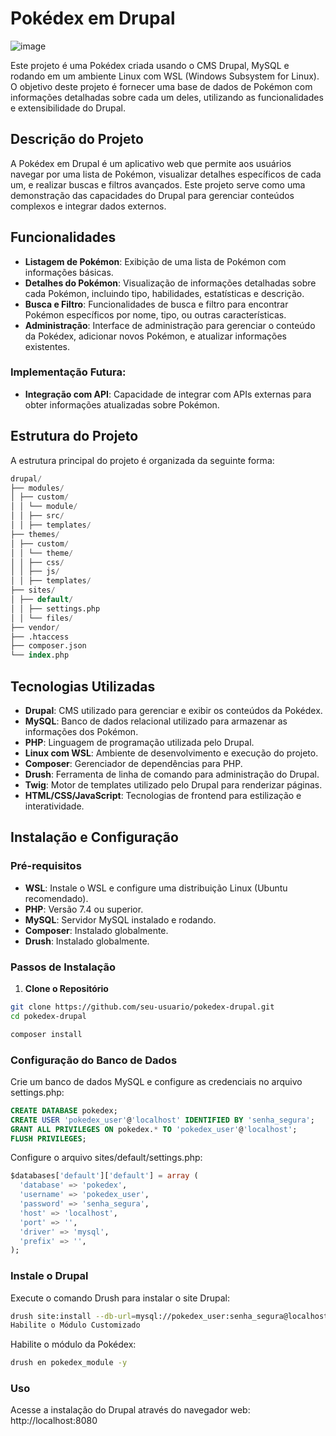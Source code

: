 # Pokédex em Drupal

![image](https://github.com/allanvilas/PokeYujinDrupal/assets/48562415/c51da562-80d1-4cfa-8311-1763e87b9f03)

Este projeto é uma Pokédex criada usando o CMS Drupal, MySQL e rodando em um ambiente Linux com WSL (Windows Subsystem for Linux). O objetivo deste projeto é fornecer uma base de dados de Pokémon com informações detalhadas sobre cada um deles, utilizando as funcionalidades e extensibilidade do Drupal.

## Descrição do Projeto

A Pokédex em Drupal é um aplicativo web que permite aos usuários navegar por uma lista de Pokémon, visualizar detalhes específicos de cada um, e realizar buscas e filtros avançados. Este projeto serve como uma demonstração das capacidades do Drupal para gerenciar conteúdos complexos e integrar dados externos.

## Funcionalidades

- **Listagem de Pokémon**: Exibição de uma lista de Pokémon com informações básicas.
- **Detalhes do Pokémon**: Visualização de informações detalhadas sobre cada Pokémon, incluindo tipo, habilidades, estatísticas e descrição.
- **Busca e Filtro**: Funcionalidades de busca e filtro para encontrar Pokémon específicos por nome, tipo, ou outras características.
- **Administração**: Interface de administração para gerenciar o conteúdo da Pokédex, adicionar novos Pokémon, e atualizar informações existentes.

### Implementação Futura:
- **Integração com API**: Capacidade de integrar com APIs externas para obter informações atualizadas sobre Pokémon.

## Estrutura do Projeto

A estrutura principal do projeto é organizada da seguinte forma:
```sql
drupal/
├── modules/
│ ├── custom/
│ │ └── module/
│ │ ├── src/
│ │ ├── templates/
├── themes/
│ ├── custom/
│ │ └── theme/
│ │ ├── css/
│ │ ├── js/
│ │ ├── templates/
├── sites/
│ ├── default/
│ │ ├── settings.php
│ │ └── files/
├── vendor/
├── .htaccess
├── composer.json
└── index.php
```



## Tecnologias Utilizadas

- **Drupal**: CMS utilizado para gerenciar e exibir os conteúdos da Pokédex.
- **MySQL**: Banco de dados relacional utilizado para armazenar as informações dos Pokémon.
- **PHP**: Linguagem de programação utilizada pelo Drupal.
- **Linux com WSL**: Ambiente de desenvolvimento e execução do projeto.
- **Composer**: Gerenciador de dependências para PHP.
- **Drush**: Ferramenta de linha de comando para administração do Drupal.
- **Twig**: Motor de templates utilizado pelo Drupal para renderizar páginas.
- **HTML/CSS/JavaScript**: Tecnologias de frontend para estilização e interatividade.

## Instalação e Configuração

### Pré-requisitos

- **WSL**: Instale o WSL e configure uma distribuição Linux (Ubuntu recomendado).
- **PHP**: Versão 7.4 ou superior.
- **MySQL**: Servidor MySQL instalado e rodando.
- **Composer**: Instalado globalmente.
- **Drush**: Instalado globalmente.

### Passos de Instalação

1. **Clone o Repositório**

 ```bash
 git clone https://github.com/seu-usuario/pokedex-drupal.git
 cd pokedex-drupal
 ```

```bash
composer install
 ```

### Configuração do Banco de Dados

Crie um banco de dados MySQL e configure as credenciais no arquivo settings.php:

```sql
CREATE DATABASE pokedex;
CREATE USER 'pokedex_user'@'localhost' IDENTIFIED BY 'senha_segura';
GRANT ALL PRIVILEGES ON pokedex.* TO 'pokedex_user'@'localhost';
FLUSH PRIVILEGES;
```

Configure o arquivo sites/default/settings.php:

```sql
$databases['default']['default'] = array (
  'database' => 'pokedex',
  'username' => 'pokedex_user',
  'password' => 'senha_segura',
  'host' => 'localhost',
  'port' => '',
  'driver' => 'mysql',
  'prefix' => '',
);
```

### Instale o Drupal

Execute o comando Drush para instalar o site Drupal:
```bash
drush site:install --db-url=mysql://pokedex_user:senha_segura@localhost/pokedex
Habilite o Módulo Customizado
```

Habilite o módulo da Pokédex:

```bash
drush en pokedex_module -y
```
### Uso
Acesse a instalação do Drupal através do navegador web:
http://localhost:8080
